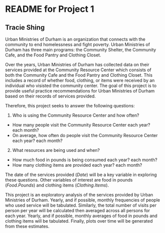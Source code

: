 # README for Project 1
## Tracie Shing

Urban Ministries of Durham is an organization that connects with the community to end homelessness and fight poverty.  Urban Ministries of Durham has three main programs: the Community Shelter, the Community Cafe, and the Food Pantry and Clothing Closet.

Over the years, Urban Ministries of Durham has collected data on their services provided at the Community Resource Center which consists of both the Community Cafe and the Food Pantry and Clothing Closet.  This includes a record of whether food, clothing, or items were received by an individual who visisted the community center.  The goal of this project is to provide useful practice recommendations for Urban Ministries of Durham based on their records of services provided.

Therefore, this project seeks to answer the following questions:
1. Who is using the Community Resource Center and how often?
* How many people visit the Community Resource Center each year? each month?
* On average, how often do people visit the Community Resource Center each year? each month?
2. What resources are being used and when?
* How much food in pounds is being consumed each year? each month?
* How many clothing items are provided each year? each month?

The date of the services provided (*Date*) will be a key variable in exploring these questions.  Other variables of interest are food in pounds (*Food.Pounds*) and clothing items (*Clothing.Items*).

This project is an exploratory analysis of the services provided by Urban Ministries of Durham.  Yearly, and if possible, monthly frequencies of people who used service will be tabulated.  Similarly, the total number of visits per person per year will be calculated then averaged across all persons for each year.  Yearly, and if possible, monthly averages of food in pounds and clothing items will be tabulated.  Finally, plots over time will be generated from these estimates.
